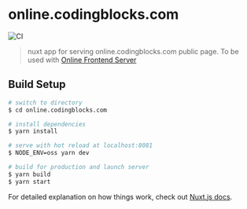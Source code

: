 # online.codingblocks.com

![CI](https://github.com/coding-blocks/amoeba-frontpages/workflows/CI/badge.svg?branch=master)

> nuxt app for serving online.codingblocks.com public page. To be used with [Online Frontend Server](https://github.com/coding-blocks/codingblocks.online.server)

## Build Setup

``` bash
# switch to directory
$ cd online.codingblocks.com

# install dependencies
$ yarn install

# serve with hot reload at localhost:8081
$ NODE_ENV=oss yarn dev

# build for production and launch server
$ yarn build
$ yarn start
```

For detailed explanation on how things work, check out [Nuxt.js docs](https://nuxtjs.org).
